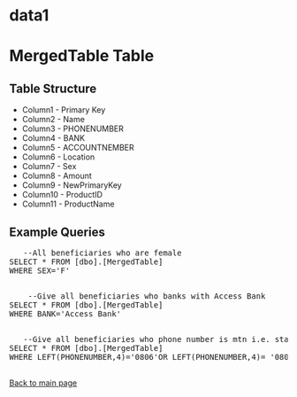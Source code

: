 # data1
<!DOCTYPE html>
<html lang="en">
<head>
    <meta charset="UTF-8">
    <meta name="viewport" content="width=device-width, initial-scale=1.0">
    <title>Table Details</title>
</head>
<body>
    <h1>MergedTable Table</h1>
    <h2>Table Structure</h2>
    <ul>
        <li>Column1 - Primary Key</li>
        <li>Column2 - Name</li>
      <li>Column3 - PHONENUMBER</li>
      <li>Column4 - BANK</li>
      <li>Column5 - ACCOUNTNEMBER</li>
      <li>Column6 - Location</li>
      <li>Column7 - Sex</li>
      <li>Column8 - Amount</li>
      <li>Column9 - NewPrimaryKey</li>
      <li>Column10 - ProductID</li>
      <li>Column11 - ProductName</li>
    </ul>
    <h2>Example Queries</h2>
    <pre>
   --All beneficiaries who are female
SELECT * FROM [dbo].[MergedTable]
WHERE SEX='F'
    </pre>
  <pre>
    --Give all beneficiaries who banks with Access Bank
SELECT * FROM [dbo].[MergedTable]
WHERE BANK='Access Bank'
  </pre>
  <pre>
   --Give all beneficiaries who phone number is mtn i.e. starts with 0806 and 0803
SELECT * FROM [dbo].[MergedTable]
WHERE LEFT(PHONENUMBER,4)='0806'OR LEFT(PHONENUMBER,4)= '0803'
  </pre>
    <a href="../index.html">Back to main page</a>
</body>
</html>
